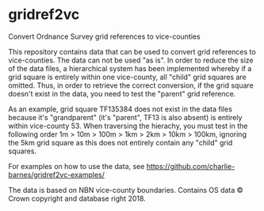 # gridref2vc
Convert Ordnance Survey grid references to vice-counties

This repository contains data that can be used to convert grid references to vice-counties. The data can not be used "as is". In order to reduce the size of the data files, a hierarchical system has been implemented whereby if a grid square is entirely within one vice-county, all "child" grid squares are omitted. Thus, in order to retrieve the correct conversion, if the grid square doesn't exist in the data, you need to test the "parent" grid reference.

As an example, grid square TF135384 does not exist in the data files because it's "grandparent" (it's "parent", TF13 is also absent) is entirely within vice-county 53. When traversing the hierachy, you must test in the following order 1m > 10m > 100m > 1km > 2km > 10km > 100km, ignoring the 5km grid square as this does not entirely contain any "child" grid squares.

For examples on how to use the data, see https://github.com/charlie-barnes/gridref2vc-examples/

The data is based on NBN vice-county boundaries. Contains OS data © Crown copyright and database right 2018.
